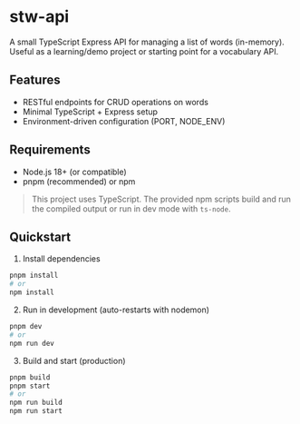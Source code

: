 
# stw-api

A small TypeScript Express API for managing a list of words (in-memory). Useful as a learning/demo project or starting point for a vocabulary API.

## Features

- RESTful endpoints for CRUD operations on words
- Minimal TypeScript + Express setup
- Environment-driven configuration (PORT, NODE_ENV)

## Requirements

- Node.js 18+ (or compatible)
- pnpm (recommended) or npm

> This project uses TypeScript. The provided npm scripts build and run the compiled output or run in dev mode with `ts-node`.

## Quickstart

1. Install dependencies

```bash
pnpm install
# or
npm install
```

2. Run in development (auto-restarts with nodemon)

```bash
pnpm dev
# or
npm run dev
```

3. Build and start (production)

```bash
pnpm build
pnpm start
# or
npm run build
npm run start
```
